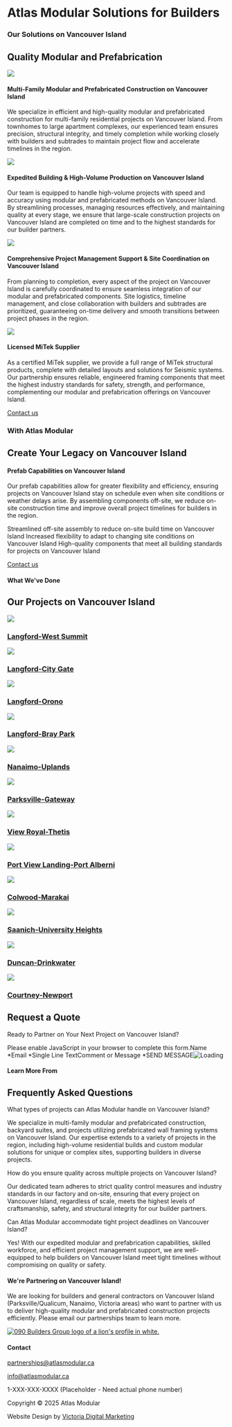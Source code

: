 # Atlas Modular Solutions for Builders

### Our Solutions on Vancouver Island

## Quality Modular and Prefabrication

![](https://090buildersgroup.ca/wp-content/uploads/2025/03/090-builders-landscape-10.jpg)

#### Multi-Family Modular and Prefabricated Construction on Vancouver Island

We specialize in efficient and high-quality modular and prefabricated construction for multi-family residential projects on Vancouver Island. From townhomes to large apartment complexes, our experienced team ensures precision, structural integrity, and timely completion while working closely with builders and subtrades to maintain project flow and accelerate timelines in the region.

![](https://090buildersgroup.ca/wp-content/uploads/2025/03/090-builders-landscape-11.jpg)

#### Expedited Building & High-Volume Production on Vancouver Island

Our team is equipped to handle high-volume projects with speed and accuracy using modular and prefabricated methods on Vancouver Island. By streamlining processes, managing resources effectively, and maintaining quality at every stage, we ensure that large-scale construction projects on Vancouver Island are completed on time and to the highest standards for our builder partners.

![](https://090buildersgroup.ca/wp-content/uploads/2025/03/090-builders-landscape-12.jpg)

#### Comprehensive Project Management Support & Site Coordination on Vancouver Island

From planning to completion, every aspect of the project on Vancouver Island is carefully coordinated to ensure seamless integration of our modular and prefabricated components. Site logistics, timeline management, and close collaboration with builders and subtrades are prioritized, guaranteeing on-time delivery and smooth transitions between project phases in the region.

![](https://090buildersgroup.ca/wp-content/uploads/2025/04/090-builders-landscape-mitek.jpg)

#### Licensed MiTek Supplier

As a certified MiTek supplier, we provide a full range of MiTek structural products, complete with detailed layouts and solutions for Seismic systems. Our partnership ensures reliable, engineered framing components that meet the highest industry standards for safety, strength, and performance, complementing our modular and prefabrication offerings on Vancouver Island.

[Contact us](marketing/pages/builders/contact.md)

### With Atlas Modular

## Create Your Legacy on Vancouver Island

#### Prefab Capabilities on Vancouver Island

Our prefab capabilities allow for greater flexibility and efficiency, ensuring projects on Vancouver Island stay on schedule even when site conditions or weather delays arise. By assembling components off-site, we reduce on-site construction time and improve overall project timelines for builders in the region.

Streamlined off-site assembly to reduce on-site build time on Vancouver Island
Increased flexibility to adapt to changing site conditions on Vancouver Island
High-quality components that meet all building standards for projects on Vancouver Island

[Contact us](marketing/pages/builders/contact.md)

#### What We've Done

## Our Projects on Vancouver Island

[![](https://090buildersgroup.ca/wp-content/uploads/2025/04/West-Summit-ICD-4.jpg)](https://090buildersgroup.ca/langford-west-summit/)
### [Langford-West Summit](https://090buildersgroup.ca/langford-west-summit/)

[![](https://090buildersgroup.ca/wp-content/uploads/2025/04/8th-August-2024-City-Gate-46-scaled-1.jpg)](https://090buildersgroup.ca/langford-city-gate/)
### [Langford-City Gate](https://090buildersgroup.ca/langford-city-gate/)

[![](https://090buildersgroup.ca/wp-content/uploads/2025/03/2019-07-25-3-scaled-e1743460614723.jpeg)](https://090buildersgroup.ca/langford-orono/)
### [Langford-Orono](https://090buildersgroup.ca/langford-orono/)

[![](https://090buildersgroup.ca/wp-content/uploads/2025/03/March-7th-2025-Bray-Park-1.jpg)](https://090buildersgroup.ca/langford-bray-park/)
### [Langford-Bray Park](https://090buildersgroup.ca/langford-bray-park/)

[![](https://090buildersgroup.ca/wp-content/uploads/2025/03/2020-05-14-1-scaled-e1743190116214-1024x761.jpg)](https://090buildersgroup.ca/nanaimo-uplands/)
### [Nanaimo-Uplands](https://090buildersgroup.ca/nanaimo-uplands/)

[![](https://090buildersgroup.ca/wp-content/uploads/2025/03/2019-11-22-Bldg-A-1-scaled-e1743132162430-1024x761.jpeg)](https://090buildersgroup.ca/parksville-gateway/)
### [Parksville-Gateway](https://090buildersgroup.ca/parksville-gateway/)

[![](https://090buildersgroup.ca/wp-content/uploads/2025/03/2020-05-07a-Good-One-scaled-e1743131017396-1024x761.jpg)](https://090buildersgroup.ca/view-royal-thetis/)
### [View Royal-Thetis](https://090buildersgroup.ca/view-royal-thetis/)

[![](https://090buildersgroup.ca/wp-content/uploads/2020/06/2020-06-25b-Good-One-1024x768.jpg)](https://090buildersgroup.ca/port-view-landing-port-alberni/)
### [Port View Landing-Port Alberni](https://090buildersgroup.ca/port-view-landing-port-alberni/)

[![](https://090buildersgroup.ca/wp-content/uploads/2025/03/Traine-Marakai-7.jpg)](https://090buildersgroup.ca/colwood-marakai/)
### [Colwood-Marakai](https://090buildersgroup.ca/colwood-marakai/)

[![](https://090buildersgroup.ca/wp-content/uploads/2025/03/Feb-25th-University-30-1-1024x768.jpg)](https://www.090buildersgroup.ca/saanich-university-heights/)
### [Saanich-University Heights](https://www.090buildersgroup.ca/saanich-university-heights/)

[![](https://090buildersgroup.ca/wp-content/uploads/2025/03/WJ-Drinkwater-63.jpg)](https://090buildersgroup.ca/duncan-drinkwater/)
### [Duncan-Drinkwater](https://090buildersgroup.ca/duncan-drinkwater/)

[![](https://090buildersgroup.ca/wp-content/uploads/2025/03/2020-04-17d-Good-One-scaled-e1743200013885-1024x761.jpg)](https://090buildersgroup.ca/courtney-newport/)
### [Courtney-Newport](https://090buildersgroup.ca/courtney-newport/)

## Request a Quote

Ready to Partner on Your Next Project on Vancouver Island?

Please enable JavaScript in your browser to complete this form.Name \*Email \*Single Line TextComment or Message \*SEND MESSAGE![Loading](https://090buildersgroup.ca/wp-content/plugins/wpforms-lite/assets/images/submit-spin.svg)

#### Learn More From

## Frequently Asked Questions

What types of projects can Atlas Modular handle on Vancouver Island?

We specialize in multi-family modular and prefabricated construction, backyard suites, and projects utilizing prefabricated wall framing systems on Vancouver Island. Our expertise extends to a variety of projects in the region, including high-volume residential builds and custom modular solutions for unique or complex sites, supporting builders in diverse projects.

How do you ensure quality across multiple projects on Vancouver Island?

Our dedicated team adheres to strict quality control measures and industry standards in our factory and on-site, ensuring that every project on Vancouver Island, regardless of scale, meets the highest levels of craftsmanship, safety, and structural integrity for our builder partners.

Can Atlas Modular accommodate tight project deadlines on Vancouver Island?

Yes! With our expedited modular and prefabrication capabilities, skilled workforce, and efficient project management support, we are well-equipped to help builders on Vancouver Island meet tight timelines without compromising on quality or safety.

#### We're Partnering on Vancouver Island!

We are looking for builders and general contractors on Vancouver Island (Parksville/Qualicum, Nanaimo, Victoria areas) who want to partner with us to deliver high-quality modular and prefabricated construction projects efficiently. Please email our partnerships team to learn more.

[![090 Builders Group logo of a lion's profile in white.](https://090buildersgroup.ca/wp-content/uploads/2025/03/090-builders-logo-white-115x115.png)](https://090buildersgroup.ca)

#### Contact

partnerships@atlasmodular.ca

info@atlasmodular.ca

1-XXX-XXX-XXXX (Placeholder - Need actual phone number)

Copyright © 2025 Atlas Modular

Website Design by [Victoria Digital Marketing](https://victoriadigitalmarketing.com/)
